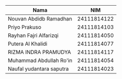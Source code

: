 
| Nama | NIM |
| ------------- | ------------- |
| Nouvan Abdidb Ramadhan  | 24111814122  |
| Priyo Prakuso  | 24111814103  |
| Rayhan Fajri Alfarizqi | 24111814050 |
| Putera Al Khalidi  | 24111814077  |
| RIZMA INDRA PRAMUDYA  | 24111814117  |
| Muhammad Abdullah Ro'in  | 24111814054 |
| ⁠Naufal yudantara saputra | 24111814023  |

